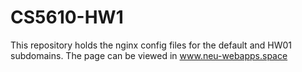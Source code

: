 # CS5610-HW1

This repository holds the nginx config files for the default and HW01 subdomains. The page can be viewed in www.neu-webapps.space
